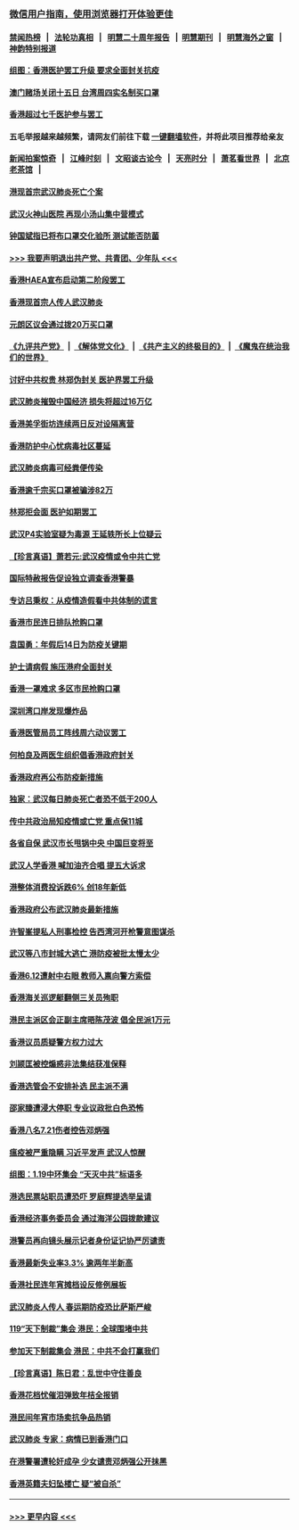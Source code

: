 ### [微信用户指南，使用浏览器打开体验更佳](https://github.com/gfw-breaker/banned-news1/blob/master/indexes/wechat-guide.md?t=0)
#### [禁闻热榜](热点新闻.md?t=0)  &nbsp;&nbsp;|&nbsp;&nbsp; [法轮功真相](https://github.com/gfw-breaker/truth/blob/master/README.md?t=0) &nbsp;&nbsp;|&nbsp;&nbsp; [明慧二十周年报告](https://github.com/gfw-breaker/mh-reports/blob/master/README.md?t=0) &nbsp;&nbsp;|&nbsp;&nbsp;[明慧期刊](https://github.com/gfw-breaker/mh-qikan) &nbsp;&nbsp;|&nbsp;&nbsp; [明慧海外之窗](https://github.com/gfw-breaker/mh-news/blob/master/README.md?t=0) &nbsp;&nbsp;|&nbsp;&nbsp; [神韵特别报道](https://github.com/gfw-breaker/mh-news/blob/master/shenyun.md?t=0)
#### [组图：香港医护罢工升级 要求全面封关抗疫](../pages/nsc415/n11844107.md?t=02052202) 
#### [澳门赌场关闭十五日 台湾周四实名制买口罩](../pages/nsc415/n11845083.md?t=02052202) 
#### [香港超过七千医护参与罢工](../pages/nsc415/n11845051.md?t=02052202) 
#### 五毛举报越来越频繁，请网友们前往下载 [一键翻墙软件](https://github.com/gfw-breaker/ssr-accounts)，并将此项目推荐给亲友
#### [新闻拍案惊奇](https://github.com/gfw-breaker/banned-news1/blob/master/pages/link4.md) &nbsp;&nbsp;|&nbsp;&nbsp; [江峰时刻](https://github.com/gfw-breaker/banned-news1/blob/master/pages/link4.md) &nbsp;&nbsp;|&nbsp;&nbsp; [文昭谈古论今](https://github.com/gfw-breaker/banned-news1/blob/master/pages/link4.md) &nbsp;&nbsp;|&nbsp;&nbsp; [天亮时分](https://github.com/gfw-breaker/banned-news1/blob/master/pages/link4.md) &nbsp;&nbsp;|&nbsp;&nbsp; [萧茗看世界](https://github.com/gfw-breaker/banned-news1/blob/master/pages/link4.md) &nbsp;&nbsp;|&nbsp;&nbsp; [北京老茶馆](https://github.com/gfw-breaker/banned-news1/blob/master/pages/link4.md) &nbsp;&nbsp;|&nbsp;&nbsp; 
#### [港现首宗武汉肺炎死亡个案](../pages/nsc415/n11844998.md?t=02052202) 
#### [武汉火神山医院 再现小汤山集中营模式](../pages/nsc415/n11844763.md?t=02052202) 
#### [钟国斌指已将布口罩交化验所 测试能否防菌](../pages/nsc415/n11842783.md?t=02052202) 
#### [>>> 我要声明退出共产党、共青团、少年队 <<<](https://github.com/begood0513/goodnews/blob/master/quit/letter.md) 
#### [香港HAEA宣布启动第二阶段罢工](../pages/nsc415/n11842723.md?t=02052202) 
#### [香港现首宗人传人武汉肺炎](../pages/nsc415/n11842766.md?t=02052202) 
#### [元朗区议会通过拨20万买口罩](../pages/nsc415/n11842754.md?t=02052202) 
#### [《九评共产党》](https://github.com/begood0513/9ping.md/blob/master/README.md) &nbsp;|&nbsp; [《解体党文化》](../../../../jtdwh.md/blob/master/README.md)  &nbsp;|&nbsp; [《共产主义的终极目的》](../../../../gczydzjmd.md/blob/master/README.md) &nbsp;|&nbsp; [《魔鬼在统治我们的世界》](../../../../mgztzwmdsj.md/blob/master/README.md) 
#### [讨好中共权贵 林郑伪封关 医护界罢工升级](../pages/nsc415/n11842359.md?t=02052202) 
#### [武汉肺炎摧毁中国经济 损失将超过16万亿](../pages/nsc415/n11839723.md?t=02052202) 
#### [香港美孚街坊连续两日反对设隔离营](../pages/nsc415/n11839962.md?t=02052202) 
#### [香港防护中心忧病毒社区蔓延](../pages/nsc415/n11839933.md?t=02052202) 
#### [武汉肺炎病毒可经粪便传染](../pages/nsc415/n11839939.md?t=02052202) 
#### [香港逾千宗买口罩被骗涉82万](../pages/nsc415/n11839914.md?t=02052202) 
#### [林郑拒会面 医护如期罢工](../pages/nsc415/n11839892.md?t=02052202) 
#### [武汉P4实验室疑为毒源 王延轶所长上位疑云](../pages/nsc415/n11835543.md?t=02052202) 
#### [【珍言真语】萧若元:武汉疫情或令中共亡党](../pages/nsc415/n11829394.md?t=02052202) 
#### [国际特赦报告促设独立调查香港警暴](../pages/nsc415/n11833845.md?t=02052202) 
#### [专访吕秉权：从疫情造假看中共体制的谎言](../pages/nsc415/n11833813.md?t=02052202) 
#### [香港市民连日排队抢购口罩](../pages/nsc415/n11833794.md?t=02052202) 
#### [袁国勇：年假后14日为防疫关键期](../pages/nsc415/n11831088.md?t=02052202) 
#### [护士请病假 施压港府全面封关](../pages/nsc415/n11831030.md?t=02052202) 
#### [香港一罩难求 多区市民抢购口罩](../pages/nsc415/n11831002.md?t=02052202) 
#### [深圳湾口岸发现爆炸品](../pages/nsc415/n11828802.md?t=02052202) 
#### [香港医管局员工阵线周六动议罢工](../pages/nsc415/n11828762.md?t=02052202) 
#### [何柏良及两医生组织倡香港政府封关](../pages/nsc415/n11828749.md?t=02052202) 
#### [香港政府再公布防疫新措施](../pages/nsc415/n11828716.md?t=02052202) 
#### [独家：武汉每日肺炎死亡者恐不低于200人](../pages/nsc415/n11828240.md?t=02052202) 
#### [传中共政治局知疫情或亡党 重点保11城](../pages/nsc415/n11828145.md?t=02052202) 
#### [各省自保 武汉市长甩锅中央 中国巨变将至](../pages/nsc415/n11828021.md?t=02052202) 
#### [武汉人学香港 喊加油齐合唱 提五大诉求](../pages/nsc415/n11827046.md?t=02052202) 
#### [港整体消费投诉跌6% 创18年新低](../pages/nsc415/n11817280.md?t=02052202) 
#### [香港政府公布武汉肺炎最新措施](../pages/nsc415/n11817152.md?t=02052202) 
#### [许智峯提私人刑事检控 告西湾河开枪警意图谋杀](../pages/nsc415/n11817132.md?t=02052202) 
#### [武汉等八市封城大逃亡 港防疫被批太慢太少](../pages/nsc415/n11817058.md?t=02052202) 
#### [香港6.12遭射中右眼 教师入禀向警方索偿](../pages/nsc415/n11814678.md?t=02052202) 
#### [香港海关巡逻艇翻侧三关员殉职](../pages/nsc415/n11814604.md?t=02052202) 
#### [港民主派区会正副主席晤陈茂波 倡全民派1万元](../pages/nsc415/n11814582.md?t=02052202) 
#### [香港议员质疑警方权力过大](../pages/nsc415/n11814560.md?t=02052202) 
#### [刘颕匡被控煽惑非法集结获准保释](../pages/nsc415/n11811727.md?t=02052202) 
#### [香港选管会不安排补选 民主派不满](../pages/nsc415/n11811691.md?t=02052202) 
#### [邵家臻遭浸大停职 专业议政批白色恐怖](../pages/nsc415/n11811670.md?t=02052202) 
#### [香港八名7.21伤者控告邓炳强](../pages/nsc415/n11811623.md?t=02052202) 
#### [瘟疫被严重隐瞒 习近平发声 武汉人惊醒](../pages/nsc415/n11811186.md?t=02052202) 
#### [组图：1.19中环集会 “天灭中共”标语多](../pages/nsc415/n11809514.md?t=02052202) 
#### [港选民票站职员遭恐吓 罗庭辉提选举呈请](../pages/nsc415/n11808914.md?t=02052202) 
#### [香港经济事务委员会 通过海洋公园拨款建议](../pages/nsc415/n11808906.md?t=02052202) 
#### [港警员再向镜头展示记者身份证记协严厉谴责](../pages/nsc415/n11808888.md?t=02052202) 
#### [香港最新失业率3.3% 逾两年半新高](../pages/nsc415/n11808887.md?t=02052202) 
#### [香港社民连年宵摊档设反修例展板](../pages/nsc415/n11808857.md?t=02052202) 
#### [武汉肺炎人传人 春运期防疫恐比萨斯严峻](../pages/nsc415/n11808739.md?t=02052202) 
#### [119“天下制裁”集会 港民：全球围堵中共](../pages/nsc415/n11806318.md?t=02052202) 
#### [参加天下制裁集会 港民：中共不会打赢我们](../pages/nsc415/n11806596.md?t=02052202) 
#### [【珍言真语】陈日君：乱世中守住善良](../pages/nsc415/n11806247.md?t=02052202) 
#### [香港花档忧催泪弹致年桔全报销](../pages/nsc415/n11806130.md?t=02052202) 
#### [港民间年宵市场卖抗争品热销](../pages/nsc415/n11806073.md?t=02052202) 
#### [武汉肺炎 专家：病情已到香港门口](../pages/nsc415/n11806020.md?t=02052202) 
#### [在港警署遭轮奸成孕 少女谴责邓炳强公开抹黑](../pages/nsc415/n11805981.md?t=02052202) 
#### [香港英籍夫妇坠楼亡 疑“被自杀”](../pages/nsc415/n11805937.md?t=02052202) 

----
#### [ >>> 更早内容 <<< ](../indexes/nsc415-earlier.md)

